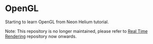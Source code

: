 # OpenGL

Starting to learn OpenGL from Neon Helium tutorial.

Note: This repository is no longer maintained, please refer to [Real Time Rendering](https://github.com/ChetanGandhi/realTimeRendering) repository now onwards.
